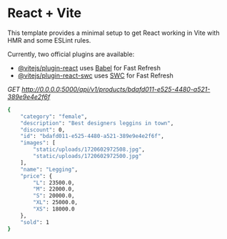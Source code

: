 # React + Vite

This template provides a minimal setup to get React working in Vite with HMR and some ESLint rules.

Currently, two official plugins are available:

- [@vitejs/plugin-react](https://github.com/vitejs/vite-plugin-react/blob/main/packages/plugin-react/README.md) uses [Babel](https://babeljs.io/) for Fast Refresh
- [@vitejs/plugin-react-swc](https://github.com/vitejs/vite-plugin-react-swc) uses [SWC](https://swc.rs/) for Fast Refresh

_GET http://0.0.0.0:5000/api/v1/products/bdafd011-e525-4480-a521-389e9e4e2f6f_

```sh
{
    "category": "female",
    "description": "Best designers leggins in town",
    "discount": 0,
    "id": "bdafd011-e525-4480-a521-389e9e4e2f6f",
    "images": [
        "static/uploads/1720602972508.jpg",
        "static/uploads/1720602972500.jpg"
    ],
    "name": "Legging",
    "price": {
        "L": 23500.0,
        "M": 22000.0,
        "S": 20000.0,
        "XL": 25000.0,
        "XS": 18000.0
    },
    "sold": 1
}
```
